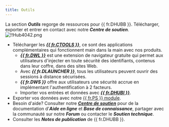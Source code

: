 ```yaml
---
title: Outils
---
```

La section ***Outils*** regorge de ressources pour {{ fr.DHUBB }}. Télécharger, exporter et entrer en contact avec notre ***Centre de soutien***.  
![!!Hub4042.png](https://webdevolutions.azureedge.net/docs/fr/hub/Hub4042.png) 

* Télécharger les [***{{ fr.CTOOLS }}***](/fr/hub/web-interface/hub-overview/administration/management/users/companion-tools-access/), ce sont des applications complémentaires qui fonctionnent main dans la main avec nos produits.  
    * [***{{ fr.DWL }}***](/fr/hub/dwl/overview/) est une extension de navigateur gratuite qui permet aux utilisateurs d'injecter en toute sécurité des identifiants, contenus dans leur coffre, dans des sites Web.  
    * Avec ***{{ fr.DLAUNCHER }}***, tous les utilisateurs peuvent ouvrir des sessions à distance sécurisées.  
    * ***{{ fr.DWS }}*** offre aux utilisateurs une sécurité accrue en implémentant l'authentification à 2 facteurs.  
    * Importer vos entrées et données avec [***{{ fr.DHUBI }}***](/fr/hub/web-interface/hub-overview/tools/hub-importer/).  
* Exporter vos données avec notre [{{ fr.PS }} module](/fr/hub/powershell-module/objects/).  
* Besoin d'aide? Consulter notre [***Centre de soutien***](https://devolutions.net/fr/support) pour de la documentation d'***Aide en ligne*** et ***Base de connaissance***, partager avec la communauté sur notre ***Forum*** ou contacter le ***Soutien technique***.  
* Consulter les ***Notes de publication*** de {{ fr.DHUBB }}. 
